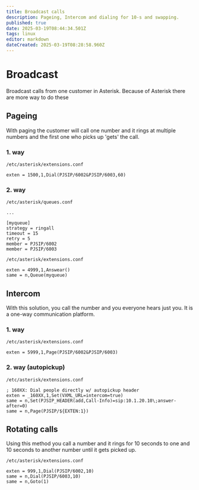 ```yaml
---
title: Broadcast calls
description: Pageing, Intercom and dialing for 10-s and swapping.
published: true
date: 2025-03-19T08:44:34.501Z
tags: linux
editor: markdown
dateCreated: 2025-03-19T08:28:58.960Z
---
```


# Broadcast
Broadcast calls from one customer in Asterisk. Because of Asterisk there are more way to do these 
## Pageing
With paging the customer will call one number and it rings at multiple numbers and the first one who picks up 'gets' the call.
### 1. way

`/etc/asterisk/extensions.conf`
```
exten = 1500,1,Dial(PJSIP/6002&PJSIP/6003,60)
```

### 2. way
`/etc/asterisk/queues.conf`
```
...

[myqueue]
strategy = ringall
timeout = 15
retry = 5
member = PJSIP/6002
member = PJSIP/6003
```

`/etc/asterisk/extensions.conf`
```
exten = 4999,1,Answear()
same = n,Queue(myqueue)
```



## Intercom
With this solution, you call the number and you everyone hears just you. It is a one-way communication platform.

### 1. way

`/etc/asterisk/extensions.conf`
```
exten = 5999,1,Page(PJSIP/6002&PJSIP/6003)
```

### 2. way (autopickup)

`/etc/asterisk/extensions.conf`
```
; 160XX: Dial people directly w/ autopickup header
exten = _160XX,1,Set(VXML_URL=intercom=true)
same = n,Set(PJSIP_HEADER(add,Call-Info)=sip:10.1.20.10\;answer-after=0)
same = n,Page(PJSIP/${EXTEN:1})
```

## Rotating calls
Using this method you call a number and it rings for 10 seconds to one and 10 seconds to another number until it gets picked up.

`/etc/asterisk/extensions.conf`
```
exten = 999,1,Dial(PJSIP/6002,10)
same = n,Dial(PJSIP/6003,10)
same = n,Goto(1)
```